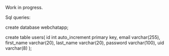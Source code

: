 Work in progress.


Sql queries:

create database webchatapp;

create table users(
id int auto_increment primary key,
email varchar(255),
first_name varchar(20),
last_name varchar(20),
password varchar(100),
uid varchar(8)
);
